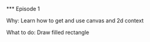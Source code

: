 *** Episode 1

Why:
Learn how to get and use canvas and 2d context

What to do:
Draw filled rectangle 
